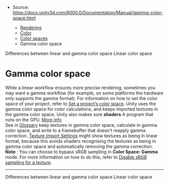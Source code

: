 * Source: https://docs.unity3d.com/6000.0/Documentation/Manual/gamma-color-space.html

  * [Rendering](https://docs.unity3d.com/6000.0/Documentation/Manual/rendering-and-post-processing.html)
  * [Color](https://docs.unity3d.com/6000.0/Documentation/Manual/graphics-color.html)
  * [Color spaces](https://docs.unity3d.com/6000.0/Documentation/Manual/color-spaces-landing.html)
  * Gamma color space


[](https://docs.unity3d.com/6000.0/Documentation/Manual/differences-linear-gamma-color-space.html)
Differences between linear and gamma color space
[](https://docs.unity3d.com/6000.0/Documentation/Manual/linear-color-space-landing.html)
Linear color space
# Gamma color space
While a linear workflow ensures more precise rendering, sometimes you may want a gamma workflow (for example, on some platforms the hardware only supports the gamma format).
For information on how to set the color space of your project, refer to [Set a project’s color space](https://docs.unity3d.com/6000.0/Documentation/Manual/set-project-color-space.html).
Unity uses the gamma color space for color calculations, and keeps imported textures in the gamma color space. Unity also makes sure **shaders** A program that runs on the GPU. [More info](https://docs.unity3d.com/6000.0/Documentation/Manual/Shaders.html)  
See in [Glossary](https://docs.unity3d.com/6000.0/Documentation/Manual/Glossary.html#Shader) keep textures in gamma color space, calculate in gamma color space, and write to a framebuffer that doesn’t reapply gamma correction.
[Texture Import Settings](https://docs.unity3d.com/6000.0/Documentation/Manual/class-TextureImporter.html) might show textures as being in linear format, because this avoids shaders recognising the textures as being in gamma color space and automatically removing the gamma correction.
**Note** : You can choose to bypass sRGB sampling in **Color Space: Gamma** mode. For more information on how to do this, refer to [Disable sRGB sampling for a texture](https://docs.unity3d.com/6000.0/Documentation/Manual/disable-srgb-sampling-textures.html).
* * *
[](https://docs.unity3d.com/6000.0/Documentation/Manual/differences-linear-gamma-color-space.html)
Differences between linear and gamma color space
[](https://docs.unity3d.com/6000.0/Documentation/Manual/linear-color-space-landing.html)
Linear color space

